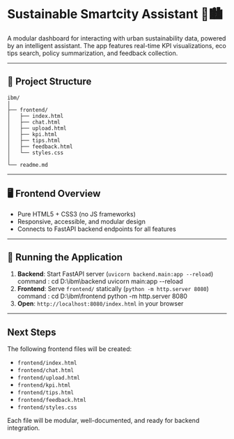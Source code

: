 # Sustainable Smartcity Assistant 🌱🏙️

A modular dashboard for interacting with urban sustainability data, powered by an intelligent assistant. The app features real-time KPI visualizations, eco tips search, policy summarization, and feedback collection.

---

## 📁 Project Structure

```
ibm/
│
├── frontend/
│   ├── index.html
│   ├── chat.html
│   ├── upload.html
│   ├── kpi.html
│   ├── tips.html
│   ├── feedback.html
│   └── styles.css
│
└── readme.md
```

---

## 🖥️ Frontend Overview

- Pure HTML5 + CSS3 (no JS frameworks)
- Responsive, accessible, and modular design
- Connects to FastAPI backend endpoints for all features

---

## 🚦 Running the Application

1. **Backend**: Start FastAPI server (`uvicorn backend.main:app --reload`)
        command : cd D:\ibm\backend
                  uvicorn main:app --reload
2. **Frontend**: Serve `frontend/` statically (`python -m http.server 8080`)
        command : cd D:\ibm\frontend
                  python -m http.server 8080
3. **Open**: `http://localhost:8080/index.html` in your browser

---

## Next Steps

The following frontend files will be created:
- `frontend/index.html`
- `frontend/chat.html`
- `frontend/upload.html`
- `frontend/kpi.html`
- `frontend/tips.html`
- `frontend/feedback.html`
- `frontend/styles.css`

Each file will be modular, well-documented, and ready for backend integration.
